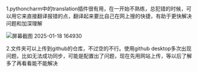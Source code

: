 1.pythoncharm中的translation插件很有用，在一开始不熟练，总犯错的时候，可以用它来直接翻译报错的点，翻译起来要比自己在网上搜的快捷，有助于更快解决问题和加深理解

![屏幕截图 2025-01-18 164930](https://ai-work-try.oss-cn-guangzhou.aliyuncs.com/file/%E5%B1%8F%E5%B9%95%E6%88%AA%E5%9B%BE%202025-01-18%20164930.png)



2.文件夹可以上传到github的仓库，不过空的不行。使用github desktop多次出现问题，比如无法成功同步，可能是配置出了问题，现在先用网站上传，等以后了解多了再看看能不能解决